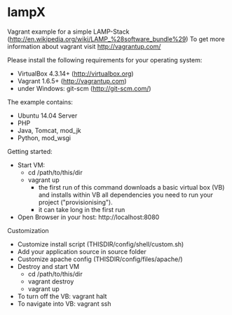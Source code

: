 lampX
=====

Vagrant example for a simple LAMP-Stack (http://en.wikipedia.org/wiki/LAMP_%28software_bundle%29)
To get more information about vagrant visit http://vagrantup.com/

Please install the following requirements for your operating system:
- VirtualBox 4.3.14+  (http://virtualbox.org) 
- Vagrant 1.6.5+ (http://vagrantup.com) 
- under Windows: git-scm (http://git-scm.com/)

The example contains:
 - Ubuntu 14.04 Server
 - PHP
 - Java, Tomcat, mod_jk
 - Python, mod_wsgi

Getting started: 
 - Start VM: 
   - cd /path/to/this/dir
   - vagrant up
     - the first run of this command downloads a basic virtual box (VB) and installs within VB all dependencies you need to run your project ("provisionising"). 
     - it can take long in the first run
 - Open Browser in your host: http://localhost:8080

Customization
 - Customize install script (THISDIR/config/shell/custom.sh)
 - Add your application source in source folder 
 - Customize apache config (THISDIR/config/files/apache/)
 - Destroy and start VM
   - cd /path/to/this/dir
   - vagrant destroy
   - vagrant up
 - To turn off the VB: vagrant halt
 - To navigate into VB: vagrant ssh
